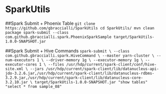 # SparkUtils
##Spark Submit + Phoenix Table
`
git clone https://github.com/gbraccialli/SparkUtils
cd SparkUtils/
mvn clean package
spark-submit --class com.github.gbraccialli.spark.PhoenixSparkSample target/SparkUtils-1.0.0-SNAPSHOT.jar
`

##Spark Submit + Hive Commands
`
spark-submit \
  --class com.github.gbraccialli.spark.HiveCommand \
  --master yarn-cluster \
  --num-executors 1 \
  --driver-memory 1g \
  --executor-memory 1g \
  --executor-cores 1 \
  --files /usr/hdp/current/spark-client/conf/hive-site.xml \
  --jars /usr/hdp/current/spark-client/lib/datanucleus-api-jdo-3.2.6.jar,/usr/hdp/current/spark-client/lib/datanucleus-rdbms-3.2.9.jar,/usr/hdp/current/spark-client/lib/datanucleus-core-3.2.10.jar \
 target/SparkUtils-1.0.0-SNAPSHOT.jar "show tables" "select * from sample_08"
`
